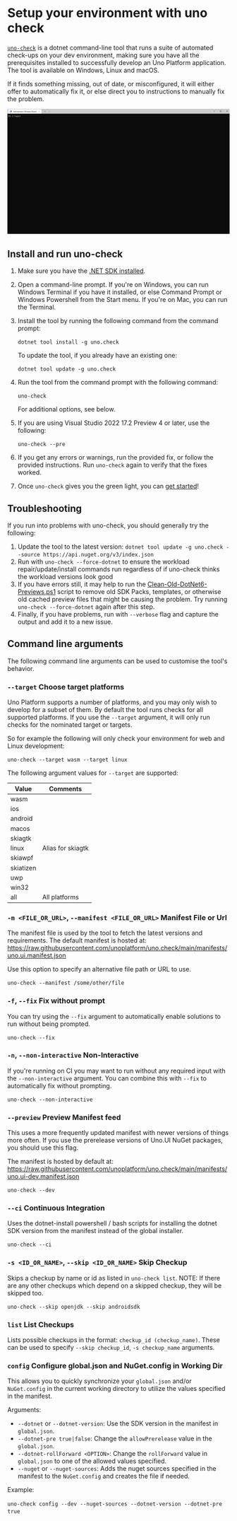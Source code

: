 # Setup your environment with uno check

[`uno-check`](https://github.com/unoplatform/uno.check) is a dotnet command-line tool that runs a suite of automated check-ups on your dev environment, making sure you have all the prerequisites installed to successfully develop an Uno Platform application. The tool is available on Windows, Linux and macOS.

If it finds something missing, out of date, or misconfigured, it will either offer to automatically fix it, or else direct you to instructions to manually fix the problem.

![uno-check running](https://github.com/unoplatform/uno/raw/master/doc/articles/Assets/uno-check-running.gif)

## Install and run uno-check

1. Make sure you have the [.NET SDK installed](https://dotnet.microsoft.com/download).

1. Open a command-line prompt. If you're on Windows, you can run Windows Terminal if you have it installed, or else Command Prompt or Windows Powershell from the Start menu. If you're on Mac, you can run the Terminal.

1. Install the tool by running the following command from the command prompt:
    ```
    dotnet tool install -g uno.check
    ```
    To update the tool, if you already have an existing one:
    ```
    dotnet tool update -g uno.check
    ```

1. Run the tool from the command prompt with the following command:
    ```
    uno-check
    ```
    For additional options, see below.

1. If you are using Visual Studio 2022 17.2 Preview 4 or later, use the following:
    ```
    uno-check --pre
    ```

1. If you get any errors or warnings, run the provided fix, or follow the provided instructions. Run `uno-check` again to verify that the fixes worked.

1. Once `uno-check` gives you the green light, you can [get started](https://platform.uno/docs/articles/get-started.html)!

## Troubleshooting

If you run into problems with uno-check, you should generally try the following:

1. Update the tool to the latest version: `dotnet tool update -g uno.check --source https://api.nuget.org/v3/index.json`
2. Run with `uno-check --force-dotnet` to ensure the workload repair/update/install commands run regardless of if uno-check thinks the workload versions look good
3. If you have errors still, it may help to run the [Clean-Old-DotNet6-Previews.ps1](https://github.com/unoplatform/uno.check/blob/main/Clean-Old-DotNet6-Previews.ps1) script to remove old SDK Packs, templates, or otherwise old cached preview files that might be causing the problem.  Try running `uno-check --force-dotnet` again after this step.
4. Finally, if you have problems, run with `--verbose` flag and capture the output and add it to a new issue.

## Command line arguments

The following command line arguments can be used to customise the tool's behavior.

### `--target` Choose target platforms

Uno Platform supports a number of platforms, and you may only wish to develop for a subset of them. By default the tool runs checks for all supported platforms. If you use the `--target` argument, it will only run checks for the nominated target or targets.

So for example the following will only check your environment for web and Linux development:

```
uno-check --target wasm --target linux
```

The following argument values for `--target` are supported:


| Value     | Comments          |
|-----------|-------------------|
| wasm      |                   |
| ios       |                   |
| android   |                   |
| macos     |                   |
| skiagtk   |                   |
| linux     | Alias for skiagtk |
| skiawpf   |                   |
| skiatizen |                   |
| uwp       |                   |
| win32     |                   |
| all       | All platforms     |

### `-m <FILE_OR_URL>`, `--manifest <FILE_OR_URL>` Manifest File or Url

The manifest file is used by the tool to fetch the latest versions and requirements.
The default manifest is hosted at: https://raw.githubusercontent.com/unoplatform/uno.check/main/manifests/uno.ui.manifest.json

Use this option to specify an alternative file path or URL to use.

```
uno-check --manifest /some/other/file
```

### `-f`, `--fix` Fix without prompt

You can try using the `--fix` argument to automatically enable solutions to run without being prompted.

```
uno-check --fix
```

### `-n`, `--non-interactive` Non-Interactive

If you're running on CI you may want to run without any required input with the `--non-interactive` argument.  You can combine this with `--fix` to automatically fix without prompting.

```
uno-check --non-interactive
```

### `--preview` Preview Manifest feed

This uses a more frequently updated manifest with newer versions of things more often. If you use the prerelease versions of Uno.UI NuGet packages, you should use this flag.

The manifest is hosted by default at: https://raw.githubusercontent.com/unoplatform/uno.check/main/manifests/uno.ui-dev.manifest.json

```
uno-check --dev
```

### `--ci` Continuous Integration

Uses the dotnet-install powershell / bash scripts for installing the dotnet SDK version from the manifest instead of the global installer.

```
uno-check --ci
```


### `-s <ID_OR_NAME>`, `--skip <ID_OR_NAME>` Skip Checkup

Skips a checkup by name or id as listed in `uno-check list`.
NOTE: If there are any other checkups which depend on a skipped checkup, they will be skipped too. 

```
uno-check --skip openjdk --skip androidsdk
```

### `list` List Checkups

Lists possible checkups in the format: `checkup_id (checkup_name)`.
These can be used to specify `--skip checkup_id`, `-s checkup_name` arguments.


### `config` Configure global.json and NuGet.config in Working Dir

This allows you to quickly synchronize your `global.json` and/or `NuGet.config` in the current working directory to utilize the values specified in the manifest.

Arguments:
 - `--dotnet` or `--dotnet-version`: Use the SDK version in the manifest in `global.json`.
 - `--dotnet-pre true|false`: Change the `allowPrerelease` value in the `global.json`.
 - `--dotnet-rollForward <OPTION>`: Change the `rollForward` value in `global.json` to one of the allowed values specified.
 - `--nuget` or `--nuget-sources`: Adds the nuget sources specified in the manifest to the `NuGet.config` and creates the file if needed.

Example:

`uno-check config --dev --nuget-sources --dotnet-version --dotnet-pre true`
